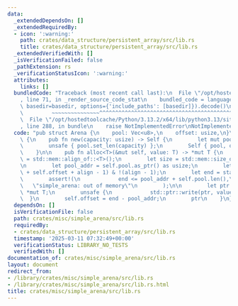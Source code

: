 ```yaml
---
data:
  _extendedDependsOn: []
  _extendedRequiredBy:
  - icon: ':warning:'
    path: crates/data_structure/persistent_array/src/lib.rs
    title: crates/data_structure/persistent_array/src/lib.rs
  _extendedVerifiedWith: []
  _isVerificationFailed: false
  _pathExtension: rs
  _verificationStatusIcon: ':warning:'
  attributes:
    links: []
  bundledCode: "Traceback (most recent call last):\n  File \"/opt/hostedtoolcache/Python/3.13.2/x64/lib/python3.13/site-packages/onlinejudge_verify/documentation/build.py\"\
    , line 71, in _render_source_code_stat\n    bundled_code = language.bundle(stat.path,\
    \ basedir=basedir, options={'include_paths': [basedir]}).decode()\n          \
    \         ~~~~~~~~~~~~~~~^^^^^^^^^^^^^^^^^^^^^^^^^^^^^^^^^^^^^^^^^^^^^^^^^^^^^^^^^^^^^^^^^^\n\
    \  File \"/opt/hostedtoolcache/Python/3.13.2/x64/lib/python3.13/site-packages/onlinejudge_verify/languages/rust.py\"\
    , line 288, in bundle\n    raise NotImplementedError\nNotImplementedError\n"
  code: "pub struct Arena {\n    pool: Vec<u8>,\n    offset: usize,\n}\n\nimpl Arena\
    \ {\n    pub fn new(capacity: usize) -> Self {\n        let mut pool = Vec::with_capacity(capacity);\n\
    \        unsafe { pool.set_len(capacity) };\n        Self { pool, offset: 0 }\n\
    \    }\n\n    pub fn alloc<T>(&mut self, value: T) -> *mut T {\n        let align\
    \ = std::mem::align_of::<T>();\n        let size = std::mem::size_of::<T>();\n\
    \n        let pool_addr = self.pool.as_ptr() as usize;\n        let start = (pool_addr\
    \ + self.offset + align - 1) & !(align - 1);\n        let end = start + size;\n\
    \        assert!(\n            end <= pool_addr + self.pool.len(),\n         \
    \   \"simple_arena: out of memory\"\n        );\n\n        let ptr = start as\
    \ *mut T;\n        unsafe {\n            std::ptr::write(ptr, value);\n      \
    \  }\n        self.offset = end - pool_addr;\n        ptr\n    }\n}\n"
  dependsOn: []
  isVerificationFile: false
  path: crates/misc/simple_arena/src/lib.rs
  requiredBy:
  - crates/data_structure/persistent_array/src/lib.rs
  timestamp: '2025-03-11 07:32:49+00:00'
  verificationStatus: LIBRARY_NO_TESTS
  verifiedWith: []
documentation_of: crates/misc/simple_arena/src/lib.rs
layout: document
redirect_from:
- /library/crates/misc/simple_arena/src/lib.rs
- /library/crates/misc/simple_arena/src/lib.rs.html
title: crates/misc/simple_arena/src/lib.rs
---
```

